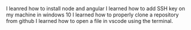 I leanred how to install node and angular
I learned how to add SSH key on my machine in windows 10
I learned how to properly clone a repository from github
I learned how to open a file in vscode using the terminal.